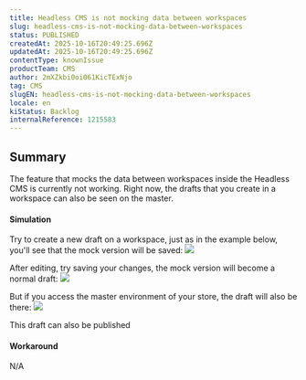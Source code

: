```yaml
---
title: Headless CMS is not mocking data between workspaces
slug: headless-cms-is-not-mocking-data-between-workspaces
status: PUBLISHED
createdAt: 2025-10-16T20:49:25.696Z
updatedAt: 2025-10-16T20:49:25.696Z
contentType: knownIssue
productTeam: CMS
author: 2mXZkbi0oi061KicTExNjo
tag: CMS
slugEN: headless-cms-is-not-mocking-data-between-workspaces
locale: en
kiStatus: Backlog
internalReference: 1215583
---
```


## Summary


The feature that mocks the data between workspaces inside the Headless CMS is currently not working. Right now, the drafts that you create in a workspace can also be seen on the master.


#### Simulation


Try to create a new draft on a workspace, just as in the example below, you'll see that the mock version will be saved:
 ![](https://vtexhelp.zendesk.com/attachments/token/ALJXihZcrD2L1K4FwrXfqZpML/?name=image.png)

After editing, try saving your changes, the mock version will become a normal draft:
 ![](https://vtexhelp.zendesk.com/attachments/token/mrwjyqtC4ALC3DIlVXwP9sXXA/?name=image.png)

But if you access the master environment of your store, the draft will also be there:
 ![](https://vtexhelp.zendesk.com/attachments/token/DgHHvGNcu18BBx5CZqXoPmw9Z/?name=image.png)

This draft can also be published


#### Workaround


N/A



